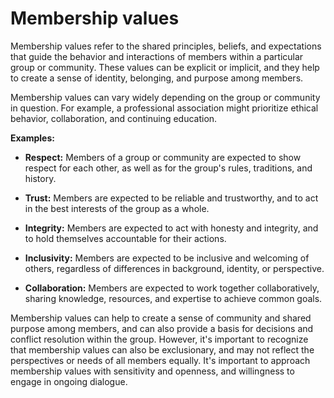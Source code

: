 # Membership values

Membership values refer to the shared principles, beliefs, and expectations that guide the behavior and interactions of members within a particular group or community. These values can be explicit or implicit, and they help to create a sense of identity, belonging, and purpose among members.

Membership values can vary widely depending on the group or community in question. For example, a professional association might prioritize ethical behavior, collaboration, and continuing education.

**Examples:**

* **Respect:** Members of a group or community are expected to show respect for each other, as well as for the group's rules, traditions, and history.

* **Trust:** Members are expected to be reliable and trustworthy, and to act in the best interests of the group as a whole.

* **Integrity:** Members are expected to act with honesty and integrity, and to hold themselves accountable for their actions.

* **Inclusivity:** Members are expected to be inclusive and welcoming of others, regardless of differences in background, identity, or perspective.

* **Collaboration:** Members are expected to work together collaboratively, sharing knowledge, resources, and expertise to achieve common goals.

Membership values can help to create a sense of community and shared purpose among members, and can also provide a basis for decisions and conflict resolution within the group. However, it's important to recognize that membership values can also be exclusionary, and may not reflect the perspectives or needs of all members equally. It's important to approach membership values with sensitivity and openness, and willingness to engage in ongoing dialogue.
